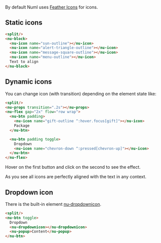 By default Numl uses [Feather Icons](https://github.com/feathericons/feather) for icons.

## Static icons

```html
<split/>
<nu-block>
  <nu-icon name="sun-outline"></nu-icon>
  <nu-icon name="alert-triangle-outline"></nu-icon>
  <nu-icon name="message-square-outline"></nu-icon>
  <nu-icon name="menu-outline"></nu-icon>
  Text to align
</nu-block>
```

## Dynamic icons

You can change icon (with transition) depending on the element state like:

```html
<split/>
<nu-props transition=".2s"></nu-props>
<nu-flex gap="2x" flow="row wrap">
  <nu-btn padding>
    <nu-icon name="gift-outline ^:hover.focus[gift]"></nu-icon>
    Package
  </nu-btn>

  <nu-btn padding toggle>
    Dropdown
    <nu-icon name="chevron-down ^:pressed[chevron-up]"></nu-icon>
  </nu-btn>
</nu-flex>
```

Hover on the first button and click on the second to see the effect.

As you see all icons are perfectly aligned with the text in any context.

## Dropdown icon

There is the built-in element [nu-dropdownicon](../../reference/elements/nu-dropdownicon.md).

```html
<split/>
<nu-btn toggle>
  Dropdown
  <nu-dropdownicon></nu-dropdownicon>
  <nu-popup>Content</nu-popup>
</nu-btn>
```
